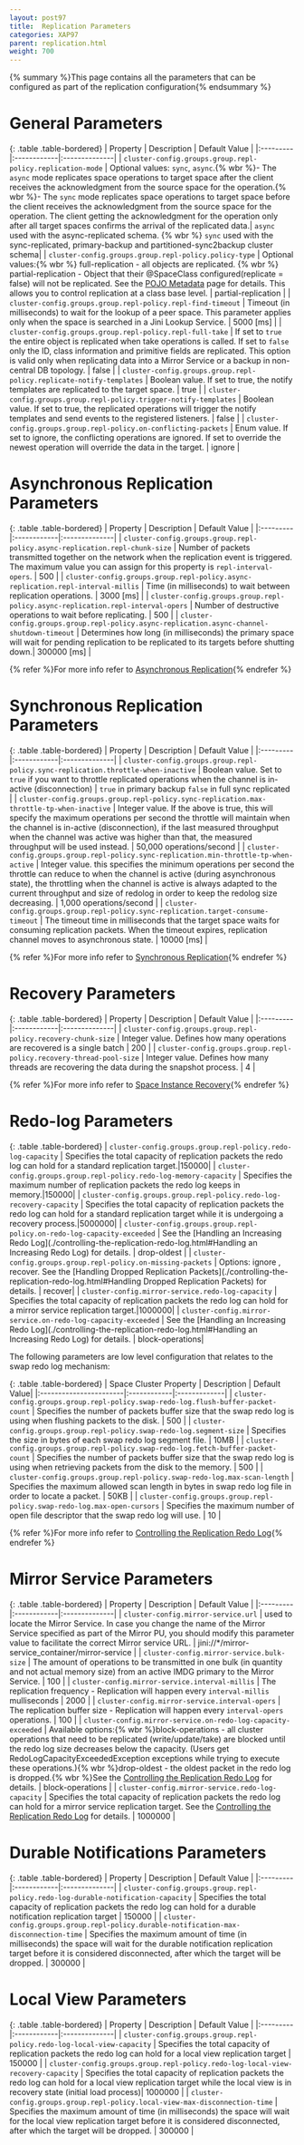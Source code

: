 ```yaml
---
layout: post97
title:  Replication Parameters
categories: XAP97
parent: replication.html
weight: 700
---
```


{% summary %}This page contains all the parameters that can be configured as part of the replication configuration{% endsummary %}

# General Parameters

{: .table .table-bordered}
| Property | Description | Default Value |
|:---------|:------------|:--------------|
| `cluster-config.groups.group.repl-policy.replication-mode` | Optional values: `sync`, `async`.{% wbr %}- The `async` mode replicates space operations to target space after the client receives the acknowledgment from the source space for the operation.{% wbr %}- The `sync` mode replicates space operations to target space before the client receives the acknowledgment from the source space for the operation. The client getting the acknowledgment for the operation only after all target spaces confirms the arrival of the replicated data.| `async` used with the async-replicated schema. {% wbr %}   `sync` used with the sync-replicated, primary-backup and partitioned-sync2backup cluster schema|
| `cluster-config.groups.group.repl-policy.policy-type` | Optional values:{% wbr %}  full-replication - all objects are replicated. {% wbr %}  partial-replication - Object that their @SpaceClass configured(replicate = false) will not be replicated. See the [POJO Metadata](./the-space-configuration.html) page for details. This allows you to control replication at a class base level. | partial-replication |
| `cluster-config.groups.group.repl-policy.repl-find-timeout` | Timeout (in milliseconds) to wait for the lookup of a peer space. This parameter applies only when the space is searched in a Jini Lookup Service. | 5000 \[ms\] |
| `cluster-config.groups.group.repl-policy.repl-full-take` | If set to `true` the entire object is replicated when take operations is called. If set to `false` only the ID, class information and primitive fields are replicated. This option is valid only when replicating data into a Mirror Service or a backup in non-central DB topology. | false |
| `cluster-config.groups.group.repl-policy.replicate-notify-templates` | Boolean value. If set to true, the notify templates are replicated to the target space. | true |
| `cluster-config.groups.group.repl-policy.trigger-notify-templates` | Boolean value. If set to true, the replicated operations will trigger the notify templates and send events to the registered listeners. | false |
| `cluster-config.groups.group.repl-policy.on-conflicting-packets` | Enum value. If set to ignore, the conflicting operations are ignored. If set to override the newest operation will override the data in the target. | ignore |

# Asynchronous Replication Parameters

{: .table .table-bordered}
| Property | Description | Default Value |
|:---------|:------------|:--------------|
| `cluster-config.groups.group.repl-policy.async-replication.repl-chunk-size` | Number of packets transmitted together on the network when the replication event is triggered. The maximum value you can assign for this property is `repl-interval-opers`. | 500 |
| `cluster-config.groups.group.repl-policy.async-replication.repl-interval-millis` | Time (in milliseconds) to wait between replication operations. | 3000 \[ms\] |
| `cluster-config.groups.group.repl-policy.async-replication.repl-interval-opers` | Number of destructive operations to wait before replicating. | 500 |
| `cluster-config.groups.group.repl-policy.async-replication.async-channel-shutdown-timeout` | Determines how long (in milliseconds) the primary space will wait for pending replication to be replicated to its targets before shutting down.| 300000 \[ms\]  |

{% refer %}For more info refer to [Asynchronous Replication](./asynchronous-replication.html){% endrefer %}

# Synchronous Replication Parameters

{: .table .table-bordered}
| Property | Description | Default Value |
|:---------|:------------|:--------------|
| `cluster-config.groups.group.repl-policy.sync-replication.throttle-when-inactive` | Boolean value. Set to `true` if you want to throttle replicated operations when the channel is in-active (disconnection) | `true` in primary backup `false` in full sync replicated |
| `cluster-config.groups.group.repl-policy.sync-replication.max-throttle-tp-when-inactive` | Integer value. If the above is true, this will specify the maximum operations per second the throttle will maintain when the channel is in-active (disconnection), if the last measured throughput when the channel was active was higher than that, the measured throughput will be used instead. | 50,000 operations/second |
| `cluster-config.groups.group.repl-policy.sync-replication.min-throttle-tp-when-active` | Integer value. this specifies the minimum operations per second the throttle can reduce to when the channel is active (during asynchronous state), the throttling when the channel is active is always adapted to the current throughput and size of redolog in order to keep the redolog size decreasing. | 1,000 operations/second |
| `cluster-config.groups.group.repl-policy.sync-replication.target-consume-timeout` | The timeout time in milliseconds that the target space waits for consuming replication packets. When the timeout expires, replication channel moves to asynchronous state. | 10000 \[ms\] |

{% refer %}For more info refer to [Synchronous Replication](./synchronous-replication.html){% endrefer %}

# Recovery Parameters

{: .table .table-bordered}
| Property | Description | Default Value |
|:---------|:------------|:--------------|
| `cluster-config.groups.group.repl-policy.recovery-chunk-size` | Integer value. Defines how many operations are recovered is a single batch | 200 |
| `cluster-config.groups.group.repl-policy.recovery-thread-pool-size` | Integer value. Defines how many threads are recovering the data during the snapshot process. | 4 |

{% refer %}For more info refer to [Space Instance Recovery](./space-instance-recovery.html){% endrefer %}

# Redo-log Parameters

{: .table .table-bordered}
| `cluster-config.groups.group.repl-policy.redo-log-capacity` | Specifies the total capacity of replication packets the redo log can hold for a standard replication target.|150000|
| `cluster-config.groups.group.repl-policy.redo-log-memory-capacity` | Specifies the maximum number of replication packets the redo log keeps in memory.|150000|
| `cluster-config.groups.group.repl-policy.redo-log-recovery-capacity` | Specifies the total capacity of replication packets the redo log can hold for a standard replication target while it is undergoing a recovery process.|5000000|
| `cluster-config.groups.group.repl-policy.on-redo-log-capacity-exceeded` | See the [Handling an Increasing Redo Log](./controlling-the-replication-redo-log.html#Handling an Increasing Redo Log) for details. | drop-oldest |
| `cluster-config.groups.group.repl-policy.on-missing-packets` | Options: ignore , recover. See the [Handling Dropped Replication Packets](./controlling-the-replication-redo-log.html#Handling Dropped Replication Packets) for details. | recover|
| `cluster-config.mirror-service.redo-log-capacity` | Specifies the total capacity of replication packets the redo log can hold for a mirror service replication target.|1000000|
| `cluster-config.mirror-service.on-redo-log-capacity-exceeded` | See the [Handling an Increasing Redo Log](./controlling-the-replication-redo-log.html#Handling an Increasing Redo Log) for details. | block-operations|

The following parameters are low level configuration that relates to the swap redo log mechanism:

{: .table .table-bordered}
| Space Cluster Property | Description | Default Value|
|:-----------------------|:------------|:-------------|
| `cluster-config.groups.group.repl-policy.swap-redo-log.flush-buffer-packet-count` | Specifies the number of packets buffer size that the swap redo log is using when flushing packets to the disk. | 500 |
| `cluster-config.groups.group.repl-policy.swap-redo-log.segment-size` | Specifies the size in bytes of each swap redo log segment file. | 10MB |
| `cluster-config.groups.group.repl-policy.swap-redo-log.fetch-buffer-packet-count` | Specifies the number of packets buffer size that the swap redo log is using when retrieving packets from the disk to the memory. | 500 |
| `cluster-config.groups.group.repl-policy.swap-redo-log.max-scan-length` | Specifies the maximum allowed scan length in bytes in swap redo log file in order to locate a packet. | 50KB |
| `cluster-config.groups.group.repl-policy.swap-redo-log.max-open-cursors` | Specifies the maximum number of open file descriptor that the swap redo log will use. | 10 |

{% refer %}For more info refer to [Controlling the Replication Redo Log](./controlling-the-replication-redo-log.html){% endrefer %}

# Mirror Service Parameters

{: .table .table-bordered}
| Property | Description | Default Value |
|:---------|:------------|:--------------|
| `cluster-config.mirror-service.url` | used to locate the Mirror Service. In case you change the name of the Mirror Service specified as part of the Mirror PU, you should modify this parameter value to facilitate the correct Mirror service URL. | jini://*/mirror-service_container/mirror-service |
| `cluster-config.mirror-service.bulk-size` | The amount of operations to be transmitted in one bulk (in quantity and not actual memory size) from an active IMDG primary to the Mirror Service. | 100 |
| `cluster-config.mirror-service.interval-millis` | The replication frequency - Replication will happen every `interval-millis` mulliseconds | 2000 |
| `cluster-config.mirror-service.interval-opers` | The replication buffer size - Replication will happen every `interval-opers` operations. | 100 |
| `cluster-config.mirror-service.on-redo-log-capacity-exceeded` | Available options:{% wbr %}block-operations - all cluster operations that need to be replicated (write/update/take) are blocked until the redo log size decreases below the capacity. (Users get RedoLogCapacityExceededException exceptions while trying to execute these operations.){% wbr %}drop-oldest - the oldest packet in the redo log is dropped.{% wbr %}See the [Controlling the Replication Redo Log](./controlling-the-replication-redo-log.html) for details. | block-operations |
| `cluster-config.mirror-service.redo-log-capacity` | Specifies the total capacity of replication packets the redo log can hold for a mirror service replication target.
  See the [Controlling the Replication Redo Log](./controlling-the-replication-redo-log.html) for details. | 1000000 |

# Durable Notifications Parameters

{: .table .table-bordered}
| Property | Description | Default Value |
|:---------|:------------|:--------------|
| `cluster-config.groups.group.repl-policy.redo-log-durable-notification-capacity` | Specifies the total capacity of replication packets the redo log can hold for a durable notification replication target | 150000 |
| `cluster-config.groups.group.repl-policy.durable-notification-max-disconnection-time` | Specifies the maximum amount of time (in milliseconds) the space will wait for the durable notification replication target before it is considered disconnected, after which the target will be dropped. | 300000 |

# Local View Parameters

{: .table .table-bordered}
| Property | Description | Default Value |
|:---------|:------------|:--------------|
| `cluster-config.groups.group.repl-policy.redo-log-local-view-capacity` | Specifies the total capacity of replication packets the redo log can hold for a local view replication target | 150000 |
| `cluster-config.groups.group.repl-policy.redo-log-local-view-recovery-capacity` | Specifies the total capacity of replication packets the redo log can hold for a local view replication target while the local view is in recovery state (initial load process)| 1000000 |
| `cluster-config.groups.group.repl-policy.local-view-max-disconnection-time` | Specifies the maximum amount of time (in milliseconds) the space will wait for the local view replication target before it is considered disconnected, after which the target will be dropped. | 300000 |
